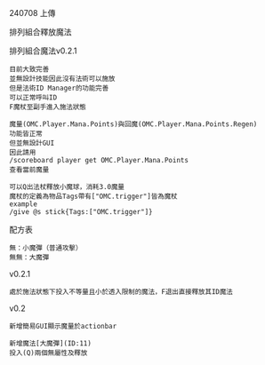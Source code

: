 240708 上傳

排列組合釋放魔法

排列組合魔法v0.2.1
    
    目前大致完善
    並無設計技能因此沒有法術可以施放
    但是法術ID Manager的功能完善
    可以正常呼叫ID
    F魔杖至副手進入施法狀態
    
    魔量(OMC.Player.Mana.Points)與回魔(OMC.Player.Mana.Points.Regen)
    功能皆正常
    但並無設計GUI
    因此請用
    /scoreboard player get OMC.Player.Mana.Points
    查看當前魔量
    
    可以Q出法杖釋放小魔球，消耗3.0魔量
    魔杖的定義為物品Tags帶有["OMC.trigger"]皆為魔杖
    example
    /give @s stick{Tags:["OMC.trigger"]}

配方表

    無：小魔彈（普通攻擊）
    無無：大魔彈

v0.2.1

    處於施法狀態下投入不等量且小於透入限制的魔法，F退出直接釋放其ID魔法

v0.2

    新增簡易GUI顯示魔量於actionbar

    新增魔法[大魔彈](ID:11)
    投入(Q)兩個無屬性及釋放


